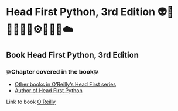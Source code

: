 # Head First Python, 3rd Edition 👽🤖👩🏻‍💻🤯⚙️🐍🧠🎲☁️
## Book  Head First Python, 3rd Edition
### 💥Chapter covered in the book💥
- [Other books in O’Reilly’s Head First series](https://github.com/romulovieira777/Head_First_Python_3rd_Edition/tree/main/Other_Books_In_O_Reilly_s_Head_First_Series)
- [Author of Head First Python](https://github.com/romulovieira777/Head_First_Python_3rd_Edition/tree/main/Author_of_Head_First_Python)

Link to book [O'Reilly](https://www.oreilly.com/library/view/head-first-python/9781492051282/)
